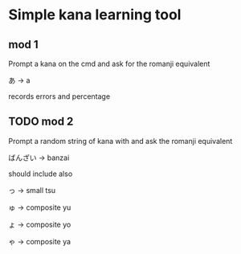 # Simple kana learning tool

## mod 1

Prompt a kana on the cmd and ask for the romanji equivalent

あ -> a

records errors and percentage

## TODO mod 2 

Prompt a random string of kana with and ask the romanji equivalent

ばんざい -> banzai

should include also

っ -> small tsu

ゅ -> composite yu

ょ -> composite yo

ゃ -> composite ya
